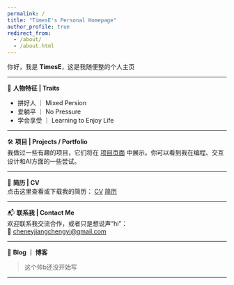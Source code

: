```yaml
---
permalink: /
title: "TimesE's Personal Homepage"
author_profile: true
redirect_from: 
  - /about/
  - /about.html
---
```


你好，我是 **TimesE**，这是我随便整的个人主页

---

🎯 **人物特征 | Traits**  
- 拼好人 ｜ Mixed Persion
- 爱躺平 ｜ No Pressure
- 学会享受 ｜ Learning to Enjoy Life

---

🛠 **项目 | Projects / Portfolio**  
我做过一些有趣的项目，它们将在 [项目页面](/portfolio/) 中展示。你可以看到我在编程、交互设计和AI方面的一些尝试。

---

📄 **简历 | CV**  
点击这里查看或下载我的简历： 
[CV](/files/CV.pdf) 
[简历](/files/简历.pdf)

---

📬 **联系我 | Contact Me**  
欢迎联系我交流合作，或者只是想说声“hi”：  
📧 cheneyjiangchengyi@gmail.com

---

📝 **Blog ｜ 博客**  
> 这个帅b还没开始写

---

